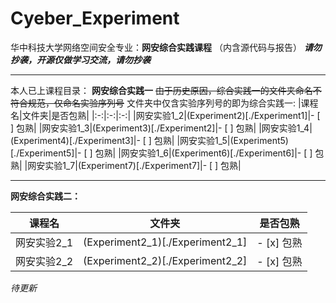 # Cyeber_Experiment
华中科技大学网络空间安全专业：**网安综合实践课程**
（内含源代码与报告）
 **_请勿抄袭，开源仅做学习交流，请勿抄袭_**
 ___ 
本人已上课程目录：
**网安综合实践一**
	~~由于历史原因，综合实践一的文件夹命名不符合规范，仅命名实验序列号~~
	文件夹中仅含实验序列号的即为综合实践一:
|课程名|文件夹|是否包熟|
|:-:|:-:|:-:|
|网安实验1_2|(Experiment2)[./Experiment1]|- [ ] 包熟|
|网安实验1_3|(Experiment3)[./Experiment2]|- [ ] 包熟|
|网安实验1_4|(Experiment4)[./Experiment3]|- [ ] 包熟|
|网安实验1_5|(Experiment5)[./Experiment5]|- [ ] 包熟|
|网安实验1_6|(Experiment6)[./Experiment6]|- [ ] 包熟|
|网安实验1_7|(Experiment7)[./Experiment7]|- [ ] 包熟|
____________________________
**网安综合实践二：**

|课程名|文件夹|是否包熟|
|:-:|:-:|:-:|
|网安实验2_1|(Experiment2_1)[./Experiment2_1]|- [x] 包熟|
|网安实验2_2|(Experiment2_2)[./Experiment2_2]|- [x] 包熟|
_待更新_
